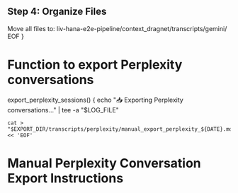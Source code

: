 ## Step 4: Organize Files

Move all files to:
liv-hana-e2e-pipeline/context_dragnet/transcripts/gemini/
EOF
}

# Function to export Perplexity conversations

export_perplexity_sessions() {
    echo "📥 Exporting Perplexity conversations..." | tee -a "$LOG_FILE"

    cat > "$EXPORT_DIR/transcripts/perplexity/manual_export_perplexity_${DATE}.md" << 'EOF'

# Manual Perplexity Conversation Export Instructions

